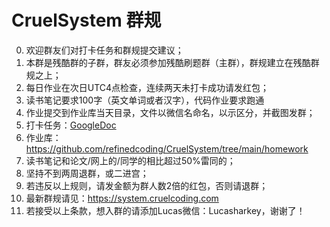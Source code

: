 # CruelSystem 群规
0. 欢迎群友们对打卡任务和群规提交建议；
1. 本群是残酷群的子群，群友必须参加残酷刷题群（主群），群规建立在残酷群规之上；
2. 每日作业在次日UTC4点检查，连续两天未打卡成功请发红包；
3. 读书笔记要求100字（英文单词或者汉字），代码作业要求跑通
4. 作业提交到作业库当天目录，文件以微信名命名，以示区分，并截图发群；
5. 打卡任务：[GoogleDoc](https://docs.google.com/spreadsheets/d/16ExzOZJB_mrGkvUkXOvrlhFz1jV0b_Fb4jM0oqRhu5I/edit#gid=722266616)
6. 作业库：https://github.com/refinedcoding/CruelSystem/tree/main/homework
7. 读书笔记和论文/网上的/同学的相比超过50%雷同的；
8. 坚持不到两周退群，或二进宫；
9. 若违反以上规则，请发金额为群人数2倍的红包，否则请退群；
10. 最新群规请见：https://system.cruelcoding.com
11. 若接受以上条款，想入群的请添加Lucas微信：Lucasharkey，谢谢了！

